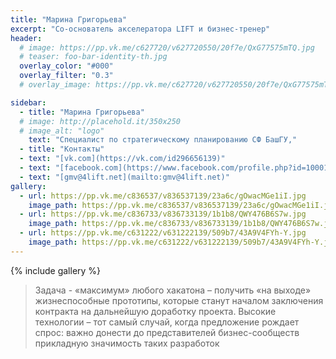 ```yaml
---
title: "Марина Григорьева"
excerpt: "Со-основатель акселератора LIFT и бизнес-тренер"
header:
  # image: https://pp.vk.me/c627720/v627720550/20f7e/QxG77575mTQ.jpg
  # teaser: foo-bar-identity-th.jpg
  overlay_color: "#000"
  overlay_filter: "0.3"
  # overlay_image: https://pp.vk.me/c627720/v627720550/20f7e/QxG77575mTQ.jpg

sidebar:
  - title: "Марина Григорьева"
  # image: http://placehold.it/350x250
  # image_alt: "logo"
    text: "Специалист по стратегическому планированию СФ БашГУ,"
  - title: "Контакты"
  - text: "[vk.com](https://vk.com/id296656139)"
  - text: "[facebook.com](https://www.facebook.com/profile.php?id=100010615158719)"
  - text: "[gmv@4lift.net](mailto:gmv@4lift.net)"
gallery:
  - url: https://pp.vk.me/c836537/v836537139/23a6c/gOwacMGe1iI.jpg
    image_path: https://pp.vk.me/c836537/v836537139/23a6c/gOwacMGe1iI.jpg
  - url: https://pp.vk.me/c836733/v836733139/1b1b8/QWY476B6S7w.jpg
    image_path: https://pp.vk.me/c836733/v836733139/1b1b8/QWY476B6S7w.jpg
  - url: https://pp.vk.me/c631222/v631222139/509b7/43A9V4FYh-Y.jpg
    image_path: https://pp.vk.me/c631222/v631222139/509b7/43A9V4FYh-Y.jpg
---
```




{% include gallery %}

> Задача - «максимум» любого хакатона – получить «на выходе» жизнеспособные прототипы, которые станут началом заключения контракта на дальнейшую доработку проекта. Высокие технологии – тот самый случай, когда предложение рождает спрос: важно донести до представителей бизнес-сообществ прикладную значимость таких разработок
